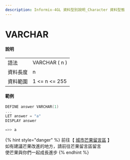 ```yaml
---
description: Informix-4GL 資料型別說明_Character 資料型態
---
```


# VARCHAR

#### 說明

|  |  |
| :--- | :--- |
| 語法 | VARCHAR \( n \) |
| 資料長度 | n |
| 資料範圍 | 1 &lt;= n &lt;= 255 |

#### 範例

```objectivec
DEFINE answer VARCHAR(1)
...
LET answer = "a"
DISPLAY answer

=>> a
```

{% hint style="danger" %}
前往【 [城市芒果留言區](https://give0714.pixnet.net/blog/post/46109080-informix-4gl-%E7%B0%A1%E5%96%AE%E8%B3%87%E6%96%99%E5%9E%8B%E5%88%A5%E3%80%8A-character-data-%E3%80%8B%28-%E4%BA%8C-%29) 】  
如有建議芒果改進的地方，請前往芒果留言區留言  
使芒果與你們一起成長進步
{% endhint %}

